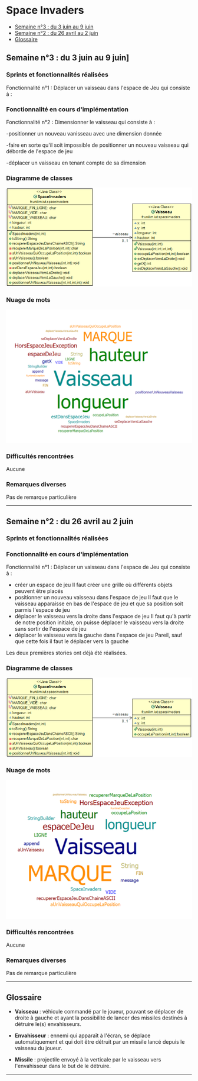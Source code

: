 # Space Invaders 

- [Semaine n°3 : du 3 juin au 9 juin](#semaine3)
- [Semaine n°2 : du 26 avril au 2 juin ](#semaine2)  
- [Glossaire](#glossaire)


## Semaine n°3 : du 3 juin au 9 juin] <a id="semaine3"></a>


### Sprints et fonctionnalités réalisées 
Fonctionnalité n°1 :  Déplacer un vaisseau dans l'espace de Jeu qui consiste à :

### Fonctionnalité en cours d'implémentation 
Fonctionnalité n°2 :  Dimensionner le vaisseau qui consiste à :

-positionner un nouveau vanisseau avec une dimension donnée

-faire en sorte qu'il soit impossible de positionner un nouveau vaisseau qui déborde de l'espace de jeu

-déplacer un vaisseau en tenant compte de sa dimension


### Diagramme de classes 
![Diagrammes de classes de la semaine 1](images/DiagrammeClasses_Semaine3.png)


### Nuage de mots 
![Nuage de mots de la semaine 1](images/NuageMots_Semaine3.png)


### Difficultés rencontrées 
Aucune

### Remarques diverses
Pas de remarque particulière

------------- 


## Semaine n°2 : du 26 avril au 2 juin <a id="semaine2"></a>

### Sprints et fonctionnalités réalisées 

### Fonctionnalité en cours d'implémentation 
Fonctionnalité n°1 :  Déplacer un vaisseau dans l'espace de Jeu qui consiste à :

- créer un espace de jeu
Il faut créer une grille où différents objets peuvent être placés 
- positionner un nouveau vaisseau dans l'espace de jeu
Il faut que le vaisseau apparaisse en bas de l'espace de jeu et que sa position soit parmis l'espace de jeu
- déplacer le vaisseau vers la droite dans l'espace de jeu
Il faut qu'à partir de notre position initiale, on puisse déplacer le vaisseau vers la droite sans sortir de l'espace de jeu
- déplacer le vaisseau vers la gauche dans l'espace de jeu
Pareil, sauf que cette fois il faut le déplacer vers la gauche

Les deux premières stories ont déjà été réalisées.

### Diagramme de classes 
![Diagrammes de classes de la semaine 1](images/DiagrammeClasses_Semaine2.png)


### Nuage de mots 
![Nuage de mots de la semaine 1](images/NuageMots_Semaine2.png)


### Difficultés rencontrées 
Aucune

### Remarques diverses
Pas de remarque particulière



-------------


## Glossaire <a id="glossaire"></a>

* **Vaisseau** :  véhicule commandé par le joueur, pouvant se déplacer de droite à gauche et ayant la possibilité de lancer des missiles destinés à détruire le(s) envahisseurs.

* **Envahisseur**  :  ennemi qui apparaît à l'écran, se déplace automatiquement et qui doit être détruit par un missile lancé depuis le vaisseau du joueur.


* **Missile** :  projectile envoyé à la verticale par le vaisseau vers l'envahisseur dans le but de le détruire.

------------- 

